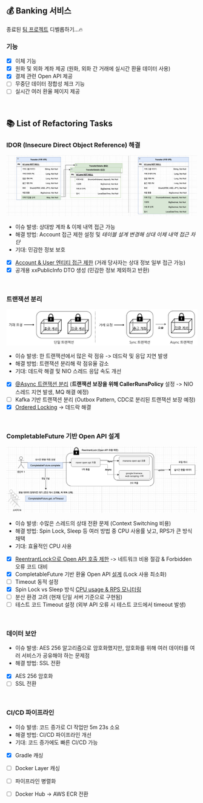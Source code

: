 ## 💰 Banking 서비스

종료된 [팀 프로젝트](https://github.com/sungnyuung/SN-BANK) 디벨롭하기...🔥

### 기능
- [X] 이체 기능
- [X] 원화 및 외화 계좌 제공 (원화, 외화 간 거래에 실시간 환율 데이터 사용)
- [X] 결제 관련 Open API 제공
- [ ] 무중단 데이터 정합성 체크 기능
- [ ] 실시간 여러 환율 페이지 제공

<br>

## 📚 List of Refactoring Tasks

### IDOR (Insecure Direct Object Reference) 해결
![](/img/transfer-table-design.png)
- 이슈 발생: 상대방 계좌 & 이체 내역 접근 가능
- 해결 방법: Account 접근 제한 설정 및 *테이블 설계 변경해 상대 이체 내역 접근 차단*
- 기대: 민감한 정보 보호
- [x] [Account & User 엔티티 접근 제한](https://github.com/imzero238/Banking-API/blob/develop/src/main/java/banking/account/service/AccountService.java#L130) (거래 당사자는 상대 정보 일부 접근 가능)
- [x] 공개용 xxPublicInfo DTO 생성 (민감한 정보 제외하고 반환)

<br>

### 트랜잭션 분리
![](/img/transaction-design.png)
- 이슈 발생: 한 트랜잭션에서 많은 락 점유 -> 데드락 및 응답 지연 발생
- 해결 방법: 트랜잭션 분리해 락 점유율 감소
- 기대: 데드락 해결 및 NIO 스레드 응답 속도 개선
- [X] [@Async 트랜잭션 분리](https://github.com/imzero238/Banking-API/commit/394ffeaf556e519ce6e51d426ed19f458405166e) (**트랜잭션 보장을 위해 CallerRunsPolicy** 설정 -> NIO 스레드 지연 발생, MQ 해결 예정)
- [ ] Kafka 기반 트랜잭션 분리 (Outbox Pattern, CDC로 분리된 트랜잭션 보장 예정)
- [X] [Ordered Locking](https://github.com/imzero238/Banking-API/blob/develop/src/main/java/banking/transfer/service/TransferService.java#L101) -> 데드락 해결

<br>

### CompletableFuture 기반 Open API 설계
![](/img/exchange-rate-design.png)
- 이슈 발생: 수많은 스레드의 상태 전환 문제 (Context Switching 비용)
- 해결 방법: Spin Lock, Sleep 등 여러 방법 중 CPU 사용률 낮고, RPS가 큰 방식 채택
- 기대: 효율적인 CPU 사용
- [X] [ReentrantLock으로 Open API 호출 제한](https://github.com/imzero238/Banking-API/blob/develop/src/main/java/banking/exchangeRate/ExchangeRateService.java#L39) -> 네트워크 비용 절감 & Forbidden 오류 코드 대비
- [X] CompletableFuture 기반 환율 Open API [설계](https://github.com/imzero238/exchange-rate-open-api-test?tab=readme-ov-file#%ED%99%98%EC%9C%A8-open-api-%EC%84%A4%EA%B3%84) (Lock 사용 최소화)
- [ ] Timeout 동적 설정
- [X] Spin Lock vs Sleep 방식 [CPU usage & RPS 모니터링](https://github.com/imzero238/exchange-rate-open-api-test?tab=readme-ov-file#cpu-usage--requests-per-second-%EB%AA%A8%EB%8B%88%ED%84%B0%EB%A7%81)
- [ ] 분산 환경 고려 (현재 딘일 서버 기준으로 구현됨)
- [ ] 테스트 코드 Timeout 설정 (외부 API 오류 시 테스트 코드에서 timeout 발생)

<br>

### 데이터 보안
- 이슈 발생: AES 256 알고리즘으로 암호화했지만, 암호화를 위해 여러 데이터를 여러 서비스가 공유해야 하는 문제점
- 해결 방법: SSL 전환
- [X] AES 256 암호화
- [ ] SSL 전환

<br>

### CI/CD 파이프라인
- 이슈 발생: 코드 증가로 CI 작업만 5m 23s 소요
- 해결 방법: CI/CD 파이프라인 개선
- 기대: 코드 증가에도 빠른 CI/CD 가능
- [X] Gradle 캐싱
- [ ] Docker Layer 캐싱
- [ ] 파이프라인 병렬화
- [ ] Docker Hub -> AWS ECR 전환

